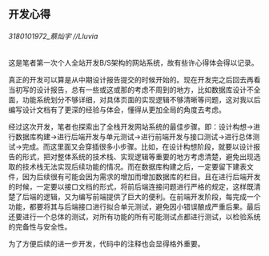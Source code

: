 ## 开发心得

###### 3180101972_蔡灿宇 //Lluvia



这是笔者第一次个人全站开发B/S架构的网站系统，故有些许心得体会得以记录。



真正的开发可以算是从中期设计报告提交的时候开始的。现在开发完之后回去再看当初写的设计报告，总有一些或这或那的考虑不周到的地方，比如数据库设计不全面，功能系统划分不够详细，对具体页面的实现逻辑不够清晰等问题，这对我以后编写设计文档有了更深的经验与体会，懂得从更加全局的角度去考虑。



经过这次开发，笔者也探索出了全栈开发网站系统的最佳步骤。即：设计构想->进行数据库构建->进行后端开发与单元测试->进行前端开发与接口测试->进行总体测试->完成。而这里面又会穿插很多小步骤。比如，在设计构想阶段，就要以设计报告的形式，把对整体系统的技术栈、实现逻辑等重要的地方考虑清楚，避免出现选取的技术栈无法实现后续功能的情况。而在数据库构建之后，一定要留下建表文件，因为后续很有可能会因为需求的增加而增加数据库的栏目。且在进行后端开发的时候，一定要以接口文档的形式，将前后端连接问题进行严格的规定，这样既清楚了后端的逻辑，又为编写前端提供了巨大的便利。在前端开发阶段，每完成一个功能，都要将其与后端接口进行拟合单元测试，避免因小错误酿成严重后果。最后还要进行一个总体的测试，对所有功能的所有可能测试点都进行测试，以检验系统的完备性与安全性。



为了方便后续的进一步开发，代码中的注释也会显得格外重要。

